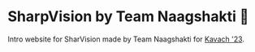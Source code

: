 # SharpVision by Team Naagshakti 🐍

Intro website for SharVision made by Team Naagshakti for [Kavach '23](https://kavach.mic.gov.in/).
